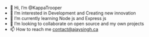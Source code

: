 - 👋 Hi, I’m @KappaTrooper
- 👀 I’m interested in Development and Creating new innovation  
- 🌱 I’m currently learning Node js and Express js
- 💞️ I’m looking to collaborate on open source and my own projects
- 📫 How to reach me contact@ajaysingh.ca

<!---
KappaTrooper/KappaTrooper is a ✨ special ✨ repository because its `README.md` (this file) appears on your GitHub profile.
You can click the Preview link to take a look at your changes.
--->
